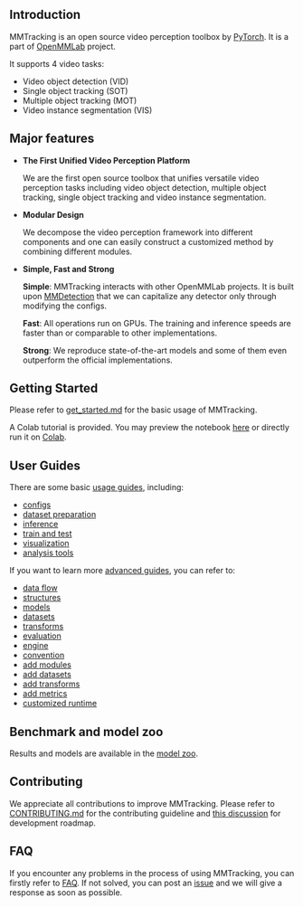 ## Introduction

MMTracking is an open source video perception toolbox by [PyTorch](https://pytorch.org/). It is a part of [OpenMMLab](https://openmmlab.com) project.

It supports 4 video tasks:

- Video object detection (VID)
- Single object tracking (SOT)
- Multiple object tracking (MOT)
- Video instance segmentation (VIS)

## Major features

- **The First Unified Video Perception Platform**

  We are the first open source toolbox that unifies versatile video perception tasks including video object detection, multiple object tracking, single object tracking and video instance segmentation.

- **Modular Design**

  We decompose the video perception framework into different components and one can easily construct a customized method by combining different modules.

- **Simple, Fast and Strong**

  **Simple**: MMTracking interacts with other OpenMMLab projects. It is built upon [MMDetection](https://github.com/open-mmlab/mmdetection) that we can capitalize any detector only through modifying the configs.

  **Fast**: All operations run on GPUs. The training and inference speeds are faster than or comparable to other implementations.

  **Strong**: We reproduce state-of-the-art models and some of them even outperform the official implementations.

## Getting Started

Please refer to [get_started.md](./get_started.md) for the basic usage of MMTracking.

A Colab tutorial is provided. You may preview the notebook [here](../../demo/MMTracking_Tutorial.ipynb) or directly run it on [Colab](https://colab.research.google.com/github/open-mmlab/mmtracking/blob/master/demo/MMTracking_Tutorial.ipynb).

## User Guides

There are some basic [usage guides](./user_guides/), including:

- [configs](./user_guides/1_config.md)
- [dataset preparation](./user_guides/2_dataset_prepare.md)
- [inference](./user_guides/3_inference.md)
- [train and test](./user_guides/4_train_test.md)
- [visualization](./user_guides/5_visualization.md)
- [analysis tools](./user_guides/6_analysis_tools.md)

If you want to learn more [advanced guides](./advanced_guides), you can refer to:

- [data flow](./advanced_guides/1_data_flow.md)
- [structures](./advanced_guides/2_structures.md)
- [models](./advanced_guides/3_models.md)
- [datasets](./advanced_guides/4_datasets.md)
- [transforms](./advanced_guides/5_transforms.md)
- [evaluation](./advanced_guides/6_evaluation.md)
- [engine](./advanced_guides/7_engine.md)
- [convention](./advanced_guides/8_convention.md)
- [add modules](./advanced_guides/9_add_modules.md)
- [add datasets](./advanced_guides/10_add_datasets.md)
- [add transforms](./advanced_guides/11_add_transforms.md)
- [add metrics](./advanced_guides/12_add_metrics.md)
- [customized runtime](./advanced_guides/13_custime_runtime.md)

## Benchmark and model zoo

Results and models are available in the [model zoo](./model_zoo.md).

## Contributing

We appreciate all contributions to improve MMTracking. Please refer to [CONTRIBUTING.md](https://github.com/open-mmlab/mmcv/blob/master/CONTRIBUTING.md) for the contributing guideline and [this discussion](https://github.com/open-mmlab/mmtracking/issues/73) for development roadmap.

## FAQ

If you encounter any problems in the process of using MMTracking, you can firstly refer to [FAQ](./notes/faq.md). If not solved, you can post an [issue](https://github.com/open-mmlab/mmtracking/issues/) and we will give a response as soon as possible.
